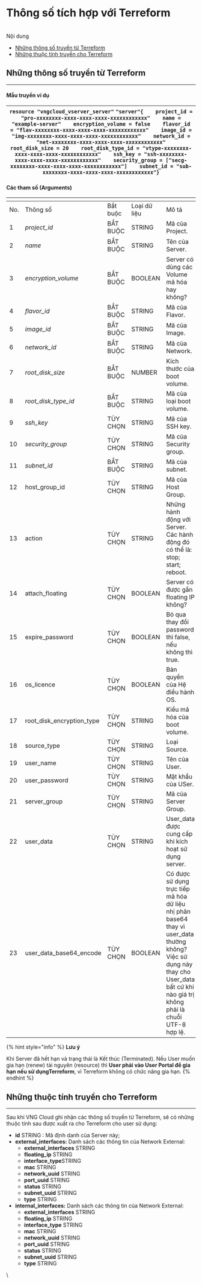 # Thông số tích hợp với Terreform

\
Nội dung

* [Những thông số truyền từ Terreform ](https://docs.vngcloud.vn/pages/viewpage.action?pageId=73760855#Th%C3%B4ngs%E1%BB%91t%C3%ADchh%E1%BB%A3pv%E1%BB%9BiTerreform-Nh%E1%BB%AFngth%C3%B4ngs%E1%BB%91truy%E1%BB%81nt%E1%BB%ABTerreform)
* [Những thuộc tính truyền cho Terreform](https://docs.vngcloud.vn/pages/viewpage.action?pageId=73760855#Th%C3%B4ngs%E1%BB%91t%C3%ADchh%E1%BB%A3pv%E1%BB%9BiTerreform-Nh%E1%BB%AFngthu%E1%BB%99ct%C3%ADnhtruy%E1%BB%81nchoTerreform)

## **Những thông số truyền từ Terreform**  <a href="#thongsotichhopvoiterreform-nhungthongsotruyentuterreform" id="thongsotichhopvoiterreform-nhungthongsotruyentuterreform"></a>

***

#### Mẫu truyền ví dụ <a href="#thongsotichhopvoiterreform-mautruyenvidu" id="thongsotichhopvoiterreform-mautruyenvidu"></a>

| `resource "vngcloud_vserver_server"` `"server"{    project_id = "pro-xxxxxxxx-xxxx-xxxx-xxxx-xxxxxxxxxxxx"    name = "example-server"    encryption_volume = false    flavor_id = "flav-xxxxxxxx-xxxx-xxxx-xxxx-xxxxxxxxxxxx"    image_id = "img-xxxxxxxx-xxxx-xxxx-xxxx-xxxxxxxxxxxx"    network_id = "net-xxxxxxxx-xxxx-xxxx-xxxx-xxxxxxxxxxxx"    root_disk_size = 20    root_disk_type_id = "vtype-xxxxxxxx-xxxx-xxxx-xxxx-xxxxxxxxxxxx"    ssh_key = "ssh-xxxxxxxx-xxxx-xxxx-xxxx-xxxxxxxxxxxx"    security_group = ["secg-xxxxxxxx-xxxx-xxxx-xxxx-xxxxxxxxxxxx"]    subnet_id = "sub-xxxxxxxx-xxxx-xxxx-xxxx-xxxxxxxxxxxx"}` |
| ---------------------------------------------------------------------------------------------------------------------------------------------------------------------------------------------------------------------------------------------------------------------------------------------------------------------------------------------------------------------------------------------------------------------------------------------------------------------------------------------------------------------------------------------------------------------------------------------------------------------------------- |

#### Các tham số (Arguments) <a href="#thongsotichhopvoiterreform-cacthamso-arguments" id="thongsotichhopvoiterreform-cacthamso-arguments"></a>

<table data-header-hidden><thead><tr><th width="76"></th><th width="117"></th><th></th><th width="120"></th><th width="177"></th><th></th></tr></thead><tbody><tr><td>No.</td><td>Thông số</td><td>Bắt buộc</td><td>Loại dữ liệu</td><td>Mô tả</td><td>Dữ liệu mẫu</td></tr><tr><td>1</td><td><em>project_id</em></td><td>BẮT BUỘC</td><td>STRING</td><td>Mã của Project.</td><td><pre><code>pro-462803f3-6858-466f-bf05-df2b33faa360
</code></pre></td></tr><tr><td>2</td><td><em>name</em></td><td>BẮT BUỘC</td><td>STRING</td><td>Tên của Server.</td><td><pre><code>example-server-name
</code></pre></td></tr><tr><td>3</td><td><em>encryption_volume</em></td><td>BẮT BUỘC</td><td>BOOLEAN</td><td>Server có dùng các Volume mã hóa hay không?</td><td><pre><code>False
</code></pre></td></tr><tr><td>4</td><td><em>flavor_id</em></td><td>BẮT BUỘC</td><td>STRING</td><td>Mã của Flavor.</td><td><pre><code>flav-e2028a81-cc75-47e4-8af1-9eef2f857f84
</code></pre></td></tr><tr><td>5</td><td><em>image_id</em></td><td>BẮT BUỘC</td><td>STRING</td><td>Mã của Image.</td><td><pre><code>img-b5bf635e-0456-4765-b493-31d5fcfc05aa
</code></pre></td></tr><tr><td>6</td><td><em>network_id</em></td><td>BẮT BUỘC</td><td>STRING</td><td>Mã của Network.</td><td><pre><code>net-961d6867-b65a-40ac-879e-d84e4dc768e0
</code></pre></td></tr><tr><td>7</td><td><em>root_disk_size</em></td><td>BẮT BUỘC</td><td>NUMBER</td><td>Kích thước của boot volume.</td><td><pre><code>20
</code></pre></td></tr><tr><td>8</td><td><em>root_disk_type_id</em></td><td>BẮT BUỘC</td><td>STRING</td><td>Mã của loại boot volume.</td><td><pre><code>vtype-bacd68a4-8758-4fb6-a739-b047665e05d5
</code></pre></td></tr><tr><td>9</td><td><em>ssh_key</em></td><td>TÙY CHỌN</td><td>STRING</td><td>Mã của SSH key.</td><td><pre><code>ssh-7bd70c56-1f05-4989-a0f0-cc3496b62001
</code></pre></td></tr><tr><td>10</td><td><em>security_group</em></td><td>TÙY CHỌN</td><td>STRING</td><td>Mã của Security group.</td><td><pre><code>secg-3b12a078-b862-43b5-a56b-d7fc4429e535
</code></pre></td></tr><tr><td>11</td><td><em>subnet_id</em></td><td>BẮT BUỘC</td><td>STRING</td><td>Mã của subnet.</td><td><pre><code>sub-c1ebba8f-baa8-434c-beb7-2916199bb812
</code></pre></td></tr><tr><td>12</td><td>host_group_id</td><td>TÙY CHỌN</td><td>STRING</td><td>Mã của Host Group.</td><td>/</td></tr><tr><td>13</td><td>action</td><td>TÙY CHỌN</td><td>STRING</td><td>Những hành động với Server. Các hành động đó có thể là: stop; start; reboot.</td><td>start</td></tr><tr><td>14</td><td>attach_floating</td><td>TÙY CHỌN</td><td>BOOLEAN</td><td>Server có được gắn floating IP không?</td><td>True</td></tr><tr><td>15</td><td>expire_password</td><td>TÙY CHỌN</td><td>BOOLEAN</td><td>Bỏ qua thay đổi password thì false, nếu không thì true.</td><td>False</td></tr><tr><td>16</td><td>os_licence</td><td>TÙY CHỌN</td><td>BOOLEAN</td><td>Bản quyền của Hệ điều hành OS.</td><td>True</td></tr><tr><td>17</td><td>root_disk_encryption_type</td><td>TÙY CHỌN</td><td>STRING</td><td>Kiểu mã hóa của boot volume.</td><td>/</td></tr><tr><td>18</td><td>source_type</td><td>TÙY CHỌN</td><td>STRING</td><td>Loại Source.</td><td>/</td></tr><tr><td>19</td><td>user_name</td><td>TÙY CHỌN</td><td>STRING</td><td>Tên của User.</td><td>usernamestackops</td></tr><tr><td>20</td><td>user_password</td><td>TÙY CHỌN</td><td>STRING</td><td>Mật khẩu của USer.</td><td>VngGCloud3030</td></tr><tr><td>21</td><td>server_group</td><td>TÙY CHỌN</td><td>STRING</td><td>Mã của Server Group.</td><td>/</td></tr><tr><td>22</td><td>user_data</td><td>TÙY CHỌN</td><td>STRING</td><td>User_data được cung cấp khi kích hoạt sử dụng server.</td><td>${data.template_cloudinit_config.user_data.rendered}</td></tr><tr><td>23</td><td>user_data_base64_encode</td><td>TÙY CHỌN</td><td>BOOLEAN</td><td>Có được sử dụng trực tiếp mã hóa dữ liệu nhị phân base64 thay  vì user_data thường không? Việc sử dụng này thay cho User_data bất cứ khi nào  giá trị không phải là chuỗi UTF-8 hợp lệ.</td><td>True</td></tr></tbody></table>

{% hint style="info" %}
**Lưu ý**

Khi Server đã hết hạn và trạng thái là Kết thúc (Terminated). Nếu User muốn gia hạn (renew) tài nguyên (resource) thì **User phải vào User Portal để gia hạn nếu sử dụngTerreform**, vì Terreform không có chức năng gia hạn.
{% endhint %}

## **Những thuộc tính truyền cho Terreform** <a href="#thongsotichhopvoiterreform-nhungthuoctinhtruyenchoterreform" id="thongsotichhopvoiterreform-nhungthuoctinhtruyenchoterreform"></a>

***

Sau khi VNG Cloud ghi nhận các thông số truyền từ Terreform, sẽ có những thuộc tính sau được xuất ra cho Terreform cho user sử dụng:

* **id** STRING : Mã định danh của Server này;
* **external\_interfaces:** Danh sách các thông tin của Network External:
  * **external\_interfaces** STRING
  * **floating\_ip** STRING
  * **interface\_type**STRING
  * **mac** STRING
  * **network\_uuid** STRING
  * **port\_uuid** STRING
  * **status** STRING
  * **subnet\_uuid** STRING
  * **type** STRING
* **internal\_interfaces:** Danh sách các thông tin của Network External:&#x20;
  * **external\_interfaces** STRING
  * **floating\_ip** STRING
  * **interface\_type** STRING
  * **mac** STRING
  * **network\_uuid** STRING
  * **port\_uuid** STRING
  * **status** STRING
  * **subnet\_uuid** STRING
  * **type** STRING

\
